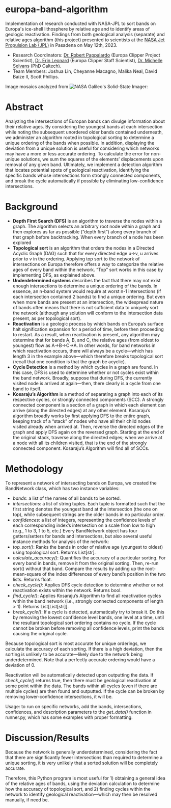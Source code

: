 # europa-band-algorithm
Implementation of research conducted with NASA-JPL to sort bands on Europa's ice-shell lithosphere by relative age and to identify areas of geologic reactivation. Findings from both geological analysis (separate) and relative ages algorithm (this project) presented to scientists at the [NASA Jet Propulsion Lab (JPL)](https://www.jpl.nasa.gov/) in Pasadena on May 12th, 2023. 
* Research Coordinators: [Dr. Robert Pappalardo](https://science.jpl.nasa.gov/people/pappalardo/) (Europa Clipper Project Scientist), [Dr. Erin Leonard](https://science.jpl.nasa.gov/people/leonard/) (Europa Clipper Staff Scientist), [Dr. Michelle Selvans](https://airandspace.si.edu/people/staff/michelle-selvans) (PhD Caltech).
* Team Members: Joshua Lin, Cheyanne Macagno, Malika Neal, David Baize II, Scott Phillips.

Image mosaics analyzed from ![NASA Galileo's Solid-State Imager]([https://astrogeology.usgs.gov/search/map/Europa/Mosaic/Equirectangular_Mosaics_of_Europa_v3](https://astrogeology.usgs.gov/ckan/dataset/cc38d1df-db15-41f3-90d6-4e63e3c4420f/resource/5b88e3af-5b36-47df-bc83-e3e323cd6fee/download/europa_mosaic_thumbnail_1024.jpg)):

# Abstract

Analyzing the intersections of Europan bands can divulge information about their relative ages. By considering the youngest bands at each intersection while noting the subsequent unordered older bands contained underneath, we administer an algorithm rooted in topological sorting to determine a unique ordering of the bands when possible. In addition, displaying the deviation from a unique solution is useful for considering which networks may have a more or less accurate ordering. To calculate the error for non-unique solutions, we sum the squares of the elements’ displacements upon removal of any given band. Ultimately, we implement a detection algorithm that locates potential spots of geological reactivation, identifying the specific bands whose intersections form strongly connected components, and break the cycle automatically if possible by eliminating low-confidence intersections.

# Background
* **Depth First Search (DFS)** is an algorithm to traverse the nodes within a graph. The algorithm selects an arbitrary root node within a graph and then explores as far as possible (“depth first”) along every branch of that graph before backtracking. When every branch of a node has been explored 
* **Topological sort** is an algorithm that orders the nodes in a Directed Acyclic Graph (DAG) such that for every directed edge u→v, u arrives prior to v in the ordering. Applying top sort to the network of intersections on Europa therefore offers a way to categorize the relative ages of every band within the network. “Top” sort works in this case by implementing DFS, as explained above.
* **Underdetermined systems** describes the fact that there may not exist enough intersections to determine a unique ordering of the bands. In essence, an n-band system would require at worst n-1 intersections (if each intersection contained 2 bands) to find a unique ordering. But even when more bands are present at an intersection, the widespread nature of bands often means that there is not sufficient data to uniquely sort the network (although any solution will conform to the intersection data present, as per topological sort).
* **Reactivation** is a geologic process by which bands on Europa’s surface halt signification expansion for a period of time, before then proceeding to restart. As a result, when reactivation is present, any algorithm may determine that for bands A, B, and C, the relative ages (from oldest to youngest) flow as A→B→C→A. In other words, for band networks in which reactivation occurs, there will always be a cycle—which has length 3 in the example above—which therefore breaks topological sort (recall that one condition is that the graph be acyclic).
* **Cycle Detection** is a method by which cycles in a graph are found. In this case, DFS is used to determine whether or not cycles exist within the band network. Broadly, suppose that during DFS, the currently visited node is arrived at again—then, there clearly is a cycle from one band to itself.
* **Kosaraju’s Algorithm** is a method of separating a graph into each of its respective cycles, or strongly connected components (SCC). A strongly connected component is a section of a graph in which each element can arrive (along the directed edges) at any other element. Kosaraju’s algorithm broadly works by first applying DFS to the entire graph, keeping track of a “stack” of nodes who have all their child nodes visited already when arrived at. Then, reverse the directed edges of the graph and apply DFS again on the reversed graph. Starting at the end of the original stack, traverse along the directed edges; when we arrive at a node with all its children visited, that is the end of the strongly connected component. Kosaraju’s Algorithm will find all of SCCs. 

# Methodology
To represent a network of intersecting bands on Europa, we created the BandNetwork class, which has two instance variables: 
* *bands*: a list of the names of all bands to be sorted.
* *intersections*: a list of string tuples. Each tuple is formatted such that the first string denotes the youngest band at the intersection (the one on top), while subsequent strings are the older bands in no particular order.
* *confidences*: a list of integers, representing the confidence levels of each corresponding index’s intersection on a scale from low to high (e.g., 1 to 3, 1 to 5, etc.)
Every BandNetwork object has four getters/setters for bands and intersections, but also several useful instance methods for analysis of the network:
* *top\_sort()*: Ranks the bands in order of relative age (youngest to oldest) using topological sort. Returns List[str].
* *calculate\_accuracy()*: Quantifies the accuracy of a particular sorting. For every band in bands, remove it from the original sorting. Then, re-run sort() without that band. Compare the results by adding up the root-mean-square of the index differences of every band’s position in the two lists. Returns float.
* *check\_cycle()*: Applies DFS cycle detection to determine whether or not reactivation exists within the network. Returns bool. 
* *find\_cycle()*: Applies Kosaraju’s Algorithm to find all reactivation cycles within the band network (i.e., strongly connected components of length > 1). Returns List[List[str]].
* *break\_cycle()*: If a cycle is detected, automatically try to break it. Do this by removing the lowest confidence level bands, one level at a time, until the resultant topological sort ordering contains no cycle. If the cycle cannot be broken before removing all confidence levels, print the bands causing the original cycle.

Because topological sort is most accurate for unique orderings, we calculate the accuracy of each sorting. If there is a high deviation, then the sorting is unlikely to be accurate—likely due to the network being underdetermined. Note that a perfectly accurate ordering would have a deviation of 0.

Reactivation will be automatically detected upon outputting the data. If *check\_cycle()* returns true, then there must be geological reactivation at some point within the data. The bands within all cycles (even if there are multiple cycles) are then found and outputted. If the cycle can be broken by removing lower-confidence intersections, it will be.

Usage: to run on specific networks, add the bands, intersections, confidences, and description parameters to the *get\_data()* function in runner.py, which has some examples with proper formatting.

# Discussion/Results

Because the network is generally underdetermined, considering the fact that there are significantly fewer intersections than required to determine a unique sorting, it is very unlikely that a sorted solution will be completely accurate. 

Therefore, this Python program is most useful for 1) obtaining a general idea of the relative ages of bands, using the deviation calculation to determine how the accuracy of topological sort, and 2) finding cycles within the network to identify geological reactivation—which may then be resolved manually, if need be. 

